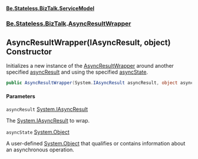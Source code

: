 #### [Be.Stateless.BizTalk.ServiceModel](README.md 'README')
### [Be.Stateless.BizTalk](Be.Stateless.BizTalk.md 'Be.Stateless.BizTalk').[AsyncResultWrapper](AsyncResultWrapper.md 'Be.Stateless.BizTalk.AsyncResultWrapper')

## AsyncResultWrapper(IAsyncResult, object) Constructor

Initializes a new instance of the [AsyncResultWrapper](AsyncResultWrapper.md 'Be.Stateless.BizTalk.AsyncResultWrapper') around another specified [asyncResult](AsyncResultWrapper.AsyncResultWrapper(IAsyncResult,object).md#Be.Stateless.BizTalk.AsyncResultWrapper.AsyncResultWrapper(System.IAsyncResult,object).asyncResult 'Be.Stateless.BizTalk.AsyncResultWrapper.AsyncResultWrapper(System.IAsyncResult, object).asyncResult') and using the specified [asyncState](AsyncResultWrapper.AsyncResultWrapper(IAsyncResult,object).md#Be.Stateless.BizTalk.AsyncResultWrapper.AsyncResultWrapper(System.IAsyncResult,object).asyncState 'Be.Stateless.BizTalk.AsyncResultWrapper.AsyncResultWrapper(System.IAsyncResult, object).asyncState').

```csharp
public AsyncResultWrapper(System.IAsyncResult asyncResult, object asyncState);
```
#### Parameters

<a name='Be.Stateless.BizTalk.AsyncResultWrapper.AsyncResultWrapper(System.IAsyncResult,object).asyncResult'></a>

`asyncResult` [System.IAsyncResult](https://docs.microsoft.com/en-us/dotnet/api/System.IAsyncResult 'System.IAsyncResult')

The [System.IAsyncResult](https://docs.microsoft.com/en-us/dotnet/api/System.IAsyncResult 'System.IAsyncResult') to wrap.

<a name='Be.Stateless.BizTalk.AsyncResultWrapper.AsyncResultWrapper(System.IAsyncResult,object).asyncState'></a>

`asyncState` [System.Object](https://docs.microsoft.com/en-us/dotnet/api/System.Object 'System.Object')

A user-defined [System.Object](https://docs.microsoft.com/en-us/dotnet/api/System.Object 'System.Object') that qualifies or contains information about an asynchronous operation.